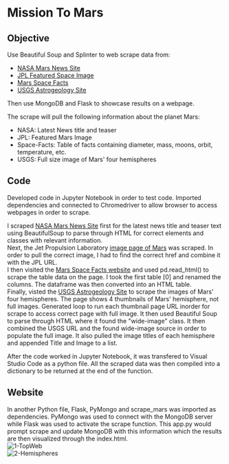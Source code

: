 # Mission To Mars

## Objective

Use Beautiful Soup and Splinter to web scrape data from:  
* [NASA Mars News Site](https://mars.nasa.gov/news/)  
* [JPL Featured Space Image](https://www.jpl.nasa.gov/spaceimages/?search=&category=Mars)  
* [Mars Space Facts](https://space-facts.com/mars)  
* [USGS Astrogeology Site](https://astrogeology.usgs.gov/search/results?q=hemisphere+enhanced&k1=target&v1=Mars)  

Then use MongoDB and Flask to showcase results on a webpage.  

The scrape will pull the following information about the planet 
Mars:  

* NASA: Latest News title and teaser  
* JPL: Featured Mars Image  
* Space-Facts: Table of facts containing diameter, mass, moons, orbit, temperature, etc.  
* USGS: Full size image of Mars' four hemispheres  

## Code

Developed code in Jupyter Notebook in order to test code.  Imported dependencies and connected to Chromedriver to allow browser to access webpages in order to scrape.  

I scraped [NASA Mars News Site](https://mars.nasa.gov/news/) first for the latest news title and teaser text using BeautifulSoup to parse through HTML for correct elements and classes with relevant information.  
Next, the Jet Propulsion Laboratory [image page of Mars](https://www.jpl.nasa.gov/spaceimages/?search=&category=Mars) was scraped. In order to pull the correct image, I had to find the correct href and combine it with the JPL URL.  
I then visited the [Mars Space Facts website](https://space-facts.com/mars) and used pd.read_html() to scrape the table data on the page. I took the first table [0] and renamed the columns. The dataframe was then converted into an HTML table.  
Finally, visted the [USGS Astrogeology Site](https://astrogeology.usgs.gov/search/results?q=hemisphere+enhanced&k1=target&v1=Mars) to scrape the images of Mars' four hemispheres. The page shows 4 thumbnails of Mars' hemisphere, not full images.  Generated loop to run each thumbnail page URL inorder for scrape to access correct page with full image.  It then used Beautiful Soup to parse through HTML where it found the "wide-image" class.  It then combined the USGS URL and the found wide-image source in order to populate the full image.  It also pulled the image titles of each hemisphere and appended Title and Image to a list.  

After the code worked in Jupyter Notebook, it was transfered to Visual Studio Code as a python file.  All the scraped data was then compiled into a dictionary to be returned at the end of the function.  

## Website

In another Python file, Flask, PyMongo and scrape_mars was imported as dependencies.  PyMongo was used to connect with the MongoDB server while Flask was used to activate the scrape function. This app.py would prompt scrape and update MongoDB with this information which the results are then visualized through the index.html.  
![1-TopWeb](Mission_to_Mars/https://github.com/bourbonracer/Mars-Mission-Scrape/blob/master/Mission_to_Mars/Mission_to_Mars.JPG?raw=true)  
![2-Hemispheres](Mission_to_Mars/https://github.com/bourbonracer/Mars-Mission-Scrape/blob/master/Mission_to_Mars/Mars_Hemisphere_Grid.JPG?raw=true)

